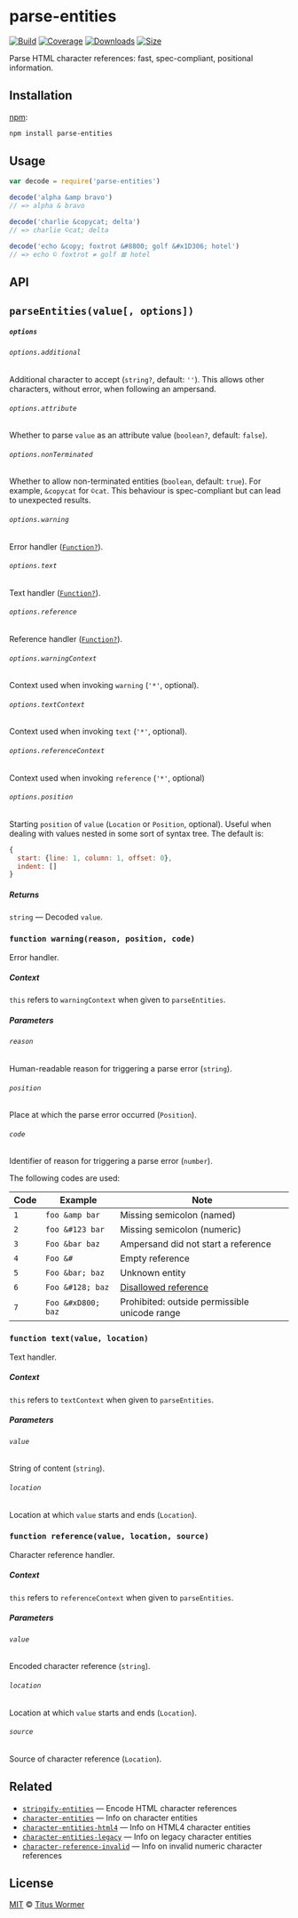 ﻿# parse-entities

[![Build][build-badge]][build]
[![Coverage][coverage-badge]][coverage]
[![Downloads][downloads-badge]][downloads]
[![Size][size-badge]][size]

Parse HTML character references: fast, spec-compliant, positional
information.

## Installation

[npm][]:

```bash
npm install parse-entities
```

## Usage

```js
var decode = require('parse-entities')

decode('alpha &amp bravo')
// => alpha & bravo

decode('charlie &copycat; delta')
// => charlie ©cat; delta

decode('echo &copy; foxtrot &#8800; golf &#x1D306; hotel')
// => echo © foxtrot ≠ golf 𝌆 hotel
```

## API

## `parseEntities(value[, options])`

##### `options`

###### `options.additional`

Additional character to accept (`string?`, default: `''`).
This allows other characters, without error, when following an ampersand.

###### `options.attribute`

Whether to parse `value` as an attribute value (`boolean?`, default:
`false`).

###### `options.nonTerminated`

Whether to allow non-terminated entities (`boolean`, default: `true`).
For example, `&copycat` for `©cat`.  This behaviour is spec-compliant but
can lead to unexpected results.

###### `options.warning`

Error handler ([`Function?`][warning]).

###### `options.text`

Text handler ([`Function?`][text]).

###### `options.reference`

Reference handler ([`Function?`][reference]).

###### `options.warningContext`

Context used when invoking `warning` (`'*'`, optional).

###### `options.textContext`

Context used when invoking `text` (`'*'`, optional).

###### `options.referenceContext`

Context used when invoking `reference` (`'*'`, optional)

###### `options.position`

Starting `position` of `value` (`Location` or `Position`, optional).  Useful
when dealing with values nested in some sort of syntax tree.  The default is:

```js
{
  start: {line: 1, column: 1, offset: 0},
  indent: []
}
```

##### Returns

`string` — Decoded `value`.

### `function warning(reason, position, code)`

Error handler.

##### Context

`this` refers to `warningContext` when given to `parseEntities`.

##### Parameters

###### `reason`

Human-readable reason for triggering a parse error (`string`).

###### `position`

Place at which the parse error occurred (`Position`).

###### `code`

Identifier of reason for triggering a parse error (`number`).

The following codes are used:

| Code | Example            | Note                                          |
| ---- | ------------------ | --------------------------------------------- |
| `1`  | `foo &amp bar`     | Missing semicolon (named)                     |
| `2`  | `foo &#123 bar`    | Missing semicolon (numeric)                   |
| `3`  | `Foo &bar baz`     | Ampersand did not start a reference           |
| `4`  | `Foo &#`           | Empty reference                               |
| `5`  | `Foo &bar; baz`    | Unknown entity                                |
| `6`  | `Foo &#128; baz`   | [Disallowed reference][invalid]               |
| `7`  | `Foo &#xD800; baz` | Prohibited: outside permissible unicode range |

### `function text(value, location)`

Text handler.

##### Context

`this` refers to `textContext` when given to `parseEntities`.

##### Parameters

###### `value`

String of content (`string`).

###### `location`

Location at which `value` starts and ends (`Location`).

### `function reference(value, location, source)`

Character reference handler.

##### Context

`this` refers to `referenceContext` when given to `parseEntities`.

##### Parameters

###### `value`

Encoded character reference (`string`).

###### `location`

Location at which `value` starts and ends (`Location`).

###### `source`

Source of character reference (`Location`).

## Related

*   [`stringify-entities`](https://github.com/wooorm/stringify-entities)
    — Encode HTML character references
*   [`character-entities`](https://github.com/wooorm/character-entities)
    — Info on character entities
*   [`character-entities-html4`](https://github.com/wooorm/character-entities-html4)
    — Info on HTML4 character entities
*   [`character-entities-legacy`](https://github.com/wooorm/character-entities-legacy)
    — Info on legacy character entities
*   [`character-reference-invalid`](https://github.com/wooorm/character-reference-invalid)
    — Info on invalid numeric character references

## License

[MIT][license] © [Titus Wormer][author]

<!-- Definitions -->

[build-badge]: https://img.shields.io/travis/wooorm/parse-entities.svg

[build]: https://travis-ci.org/wooorm/parse-entities

[coverage-badge]: https://img.shields.io/codecov/c/github/wooorm/parse-entities.svg

[coverage]: https://codecov.io/github/wooorm/parse-entities

[downloads-badge]: https://img.shields.io/npm/dm/parse-entities.svg

[downloads]: https://www.npmjs.com/package/parse-entities

[size-badge]: https://img.shields.io/bundlephobia/minzip/parse-entities.svg

[size]: https://bundlephobia.com/result?p=parse-entities

[npm]: https://docs.npmjs.com/cli/install

[license]: license

[author]: https://wooorm.com

[warning]: #function-warningreason-position-code

[text]: #function-textvalue-location

[reference]: #function-referencevalue-location-source

[invalid]: https://github.com/wooorm/character-reference-invalid
